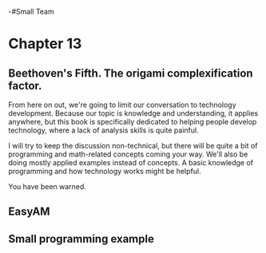 -#Small Team

# Chapter 13

## Beethoven's Fifth. The origami complexification factor.

From here on out, we're going to limit our conversation to technology development. Because our topic is knowledge and understanding, it applies anywhere, but this book is specifically dedicated to helping people develop technology, where a lack of analysis skills is quite painful.

I will try to keep the discussion non-technical, but there will be quite a bit of programming and math-related concepts coming your way. We'll also be doing mostly applied examples instead of concepts. A basic knowledge of programming and how technology works might be helpful. 

You have been warned.

## EasyAM

## Small programming example


